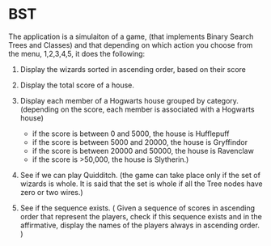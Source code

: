 # BST
The application is a simulaiton of a game, (that implements Binary Search Trees and Classes) and  that depending on which action you choose from the menu, 1,2,3,4,5, it does the following:

1. Display the wizards sorted in ascending order, based on their score 

2. Display the total score of a house.

3. Display each member of a Hogwarts house grouped by category. (depending on the score, each member is associated with a Hogwarts house)
	- if the score is between 0 and 5000, the house is Hufflepuff
	- if the score is between 5000 and 20000, the house is Gryffindor
	- if the score is between 20000 and 50000, the house is Ravenclaw
	- if the score is >50,000, the house is Slytherin.)

4. See if we can play Quidditch. (the game can take place only if the set of wizards is whole. It is said that the set is whole if all the Tree nodes have zero or two wires.)

5. See if the sequence exists. ( Given a sequence of scores in ascending order that represent the players, check if this sequence exists and in the affirmative, display the names of the players always in ascending order. )
